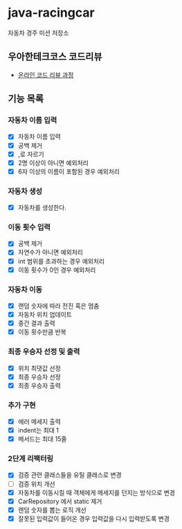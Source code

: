 # java-racingcar

자동차 경주 미션 저장소

## 우아한테크코스 코드리뷰

- [온라인 코드 리뷰 과정](https://github.com/woowacourse/woowacourse-docs/blob/master/maincourse/README.md)

## 기능 목록

### 자동차 이름 입력

- [x] 자동차 이름 입력
- [x] 공백 제거
- [x] ,로 자르기
- [x] 2명 이상이 아니면 예외처리
- [x] 6자 이상의 이름이 포함된 경우 예외처리

### 자동차 생성

- [x] 자동차를 생성한다.

### 이동 횟수 입력

- [x] 공백 제거
- [x] 자연수가 아니면 예외처리
- [x] int 범위를 초과하는 경우 예외처리
- [x] 이동 횟수가 0인 경우 예외처리

### 자동차 이동

- [x] 랜덤 숫자에 따라 전진 혹은 멈춤
- [x] 자동차 위치 업데이트
- [x] 중간 결과 출력
- [x] 이동 횟수만큼 반복

### 최종 우승자 선정 및 출력

- [x] 위치 최댓값 선정
- [x] 최종 우승자 선정
- [x] 최종 우승자 출력

### 추가 구현

- [x] 에러 메세지 출력
- [x] indent는 최대 1
- [x] 메서드는 최대 15줄

### 2단계 리팩터링

- [x] 검증 관련 클래스들을 유틸 클래스로 변경
- [ ] 검증 위치 개선
- [x] 자동차를 이동시킬 때 객체에게 메세지를 던지는 방식으로 변경
- [x] CarRepository 에서 static 제거
- [x] 랜덤 숫자를 뽑는 로직 개선
- [x] 잘못된 입력값이 들어온 경우 입력값을 다시 입력받도록 변경
